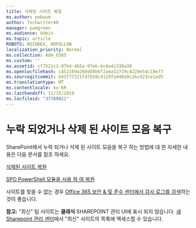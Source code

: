 ```yaml
---
title: 삭제된 사이트 복원
ms.author: pebaum
author: Techwriter40
manager: pamgreen
ms.audience: Admin
ms.topic: article
ROBOTS: NOINDEX, NOFOLLOW
localization_priority: Normal
ms.collection: Adm_O365
ms.custom: ''
ms.assetid: cf7521c3-97b4-465a-97eb-6c0a41338a30
ms.openlocfilehash: c452169a260dd8b6f2aea32729c4228e54c18e77
ms.sourcegitcommit: b43f77221f47b50c41197a448a9c26c423ce1ad5
ms.translationtype: MT
ms.contentlocale: ko-KR
ms.lasthandoff: 11/15/2019
ms.locfileid: "37769021"
---
```

# <a name="recover-missing-or-deleted-site-collections"></a>누락 되었거나 삭제 된 사이트 모음 복구

SharePoint에서 누락 되거나 삭제 된 사이트 모음을 복구 하는 방법에 대 한 자세한 내용은 다음 문서를 참조 하세요.

[삭제된 사이트 복원](https://docs.microsoft.com/sharepoint/restore-deleted-site-collection)

[SPO PowerShell 모듈을 사용 하 여 복원](https://support.office.com/article/Introduction-to-the-SharePoint-Online-Management-Shell-C16941C3-19B4-4710-8056-34C034493429)

사이트를 찾을 수 없는 경우 [Office 365 보안 &amp; 및 준수 센터에서 감사 로그를 검색](https://docs.microsoft.com/office365/securitycompliance/search-the-audit-log-in-security-and-compliance)하는 것이 좋습니다.

**참고:** "최신" 팀 사이트는 **클래식** SHAREPOINT 관리 UI에 표시 되지 않습니다. [새 Sharepoint 관리 센터](https://docs.microsoft.com/sharepoint/get-started-new-admin-center)에서 "최신" 사이트의 목록에 액세스할 수 있습니다.


